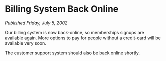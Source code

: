 # Billing System Back Online
*Published Friday, July 5, 2002*

Our billing system is now back-online, so memberships signups are available again. More options to pay for people without a credit-card will be available very soon.

The customer support system should also be back online shortly.

